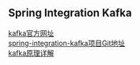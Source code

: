 ## Spring Integration Kafka
[kafka官方网址](http://kafka.apache.org/)  
[spring-integration-kafka项目Git地址](https://github.com/spring-projects/spring-integration-kafka)  
[kafka原理详解](https://blog.csdn.net/suifeng3051/article/details/48053965)

